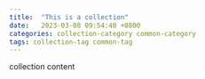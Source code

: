 ```yaml
---
title:  "This is a collection"
date:   2023-03-08 09:54:40 +0800
categories: collection-category common-category
tags: collection-tag common-tag
---
```

collection content